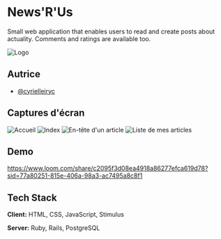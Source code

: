 
# News'R'Us

Small web application that enables users to read and create posts about actuality. Comments and ratings are available too. 


![Logo]('app/assets/images/logo')


## Autrice

- [@cyrielleiryc](https://www.github.com/cyrielleiryc)


## Captures d'écran

![Accueil]('app/assets/images/01_accueil')
![Index]('app/assets/images/02_index')
![En-tête d'un article]('app/assets/images/03_show1')
![Liste de mes articles]('app/assets/images/06_my_posts')


## Demo

https://www.loom.com/share/c2095f3d08ea4918a86277efca619d78?sid=77a80251-815e-406a-98a3-ac7495a8c8f1
## Tech Stack

**Client:** HTML, CSS, JavaScript, Stimulus

**Server:** Ruby, Rails, PostgreSQL

